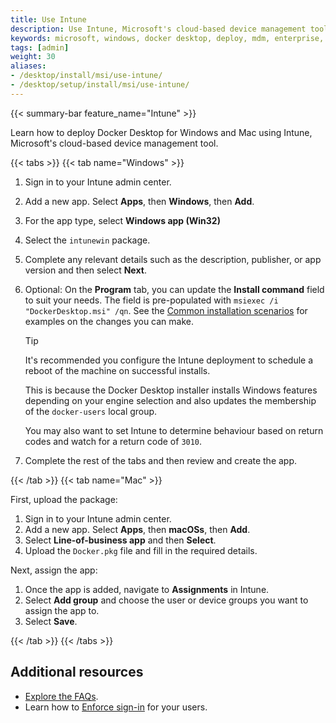 ```yaml
---
title: Use Intune
description: Use Intune, Microsoft's cloud-based device management tool, to deploy Docker Desktop
keywords: microsoft, windows, docker desktop, deploy, mdm, enterprise, administrator, mac, pkg, dmg
tags: [admin]
weight: 30
aliases:
- /desktop/install/msi/use-intune/
- /desktop/setup/install/msi/use-intune/
---
```


{{< summary-bar feature_name="Intune" >}}

Learn how to deploy Docker Desktop for Windows and Mac using Intune, Microsoft's cloud-based device management tool. 

{{< tabs >}}
{{< tab name="Windows" >}}

1. Sign in to your Intune admin center.
2. Add a new app. Select **Apps**, then **Windows**, then **Add**.
3. For the app type, select **Windows app (Win32)**
4. Select the `intunewin` package. 
5. Complete any relevant details such as the description, publisher, or app version and then select **Next**. 
6. Optional: On the **Program** tab, you can update the **Install command** field to suit your needs. The field is pre-populated with `msiexec /i "DockerDesktop.msi" /qn`. See the [Common installation scenarios](msi-install-and-configure.md) for examples on the changes you can make. 

   > [!TIP]
   >
   > It's recommended you configure the Intune deployment to schedule a reboot of the machine on successful installs.
   >
   > This is because the Docker Desktop installer installs Windows features depending on your engine selection and also updates the membership of the `docker-users` local group.
   >
   > You may also want to set Intune to determine behaviour based on return codes and watch for a return code of `3010`. 

7. Complete the rest of the tabs and then review and create the app. 

{{< /tab >}}
{{< tab name="Mac" >}}

First, upload the package:

1. Sign in to your Intune admin center.
2. Add a new app. Select **Apps**, then **macOSs**, then **Add**.
3. Select **Line-of-business app** and then **Select**.
4. Upload the `Docker.pkg` file and fill in the required details.

Next, assign the app:

1. Once the app is added, navigate to **Assignments** in Intune.
2. Select **Add group** and choose the user or device groups you want to assign the app to.
3. Select **Save**.

{{< /tab >}}
{{< /tabs >}}

## Additional resources

- [Explore the FAQs](faq.md).
- Learn how to [Enforce sign-in](/manuals/security/for-admins/enforce-sign-in/_index.md) for your users.